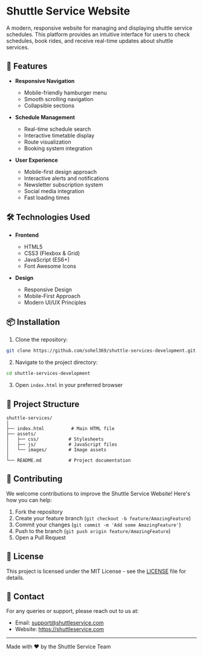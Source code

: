 # Shuttle Service Website

A modern, responsive website for managing and displaying shuttle service schedules. This platform provides an intuitive interface for users to check schedules, book rides, and receive real-time updates about shuttle services.

## 🚀 Features

- **Responsive Navigation**
  - Mobile-friendly hamburger menu
  - Smooth scrolling navigation
  - Collapsible sections

- **Schedule Management**
  - Real-time schedule search
  - Interactive timetable display
  - Route visualization
  - Booking system integration

- **User Experience**
  - Mobile-first design approach
  - Interactive alerts and notifications
  - Newsletter subscription system
  - Social media integration
  - Fast loading times

## 🛠️ Technologies Used

- **Frontend**
  - HTML5
  - CSS3 (Flexbox & Grid)
  - JavaScript (ES6+)
  - Font Awesome Icons

- **Design**
  - Responsive Design
  - Mobile-First Approach
  - Modern UI/UX Principles

## 📦 Installation

1. Clone the repository:
```bash
git clone https://github.com/sohel369/shuttle-services-development.git
```

2. Navigate to the project directory:
```bash
cd shuttle-services-development
```

3. Open `index.html` in your preferred browser

## 📁 Project Structure

```
shuttle-services/
│
├── index.html          # Main HTML file
├── assets/
│   ├── css/           # Stylesheets
│   ├── js/            # JavaScript files
│   └── images/        # Image assets
│
└── README.md          # Project documentation
```

## 🤝 Contributing

We welcome contributions to improve the Shuttle Service Website! Here's how you can help:

1. Fork the repository
2. Create your feature branch (`git checkout -b feature/AmazingFeature`)
3. Commit your changes (`git commit -m 'Add some AmazingFeature'`)
4. Push to the branch (`git push origin feature/AmazingFeature`)
5. Open a Pull Request

## 📝 License

This project is licensed under the MIT License - see the [LICENSE](LICENSE) file for details.

## 📧 Contact

For any queries or support, please reach out to us at:
- Email: support@shuttleservice.com
- Website: https://shuttleservice.com

---
Made with ❤️ by the Shuttle Service Team
